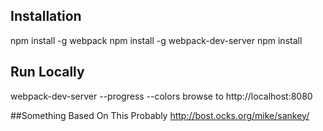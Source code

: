 
## Installation

npm install -g webpack
npm install -g webpack-dev-server
npm install

## Run Locally

webpack-dev-server --progress --colors
browse to http://localhost:8080

##Something Based On This Probably
http://bost.ocks.org/mike/sankey/